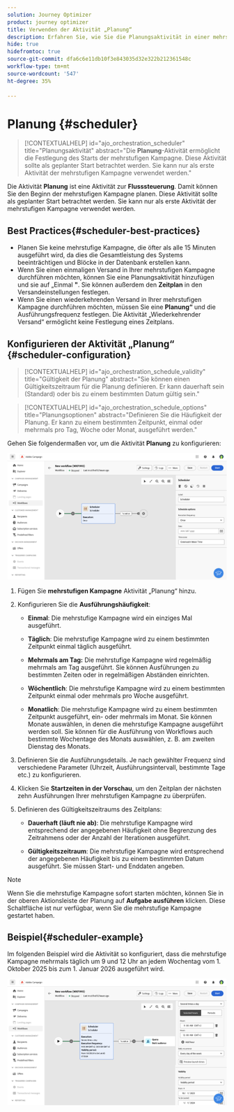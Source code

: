 ```yaml
---
solution: Journey Optimizer
product: journey optimizer
title: Verwenden der Aktivität „Planung“
description: Erfahren Sie, wie Sie die Planungsaktivität in einer mehrstufigen Kampagne verwenden
hide: true
hidefromtoc: true
source-git-commit: dfa6c6e11db10f3e843035d32e322b212361548c
workflow-type: tm+mt
source-wordcount: '547'
ht-degree: 35%

---
```


# Planung {#scheduler}


>[!CONTEXTUALHELP]
>id="ajo_orchestration_scheduler"
>title="Planungsaktivität"
>abstract="Die **Planung**-Aktivität ermöglicht die Festlegung des Starts der mehrstufigen Kampagne. Diese Aktivität sollte als geplanter Start betrachtet werden. Sie kann nur als erste Aktivität der mehrstufigen Kampagne verwendet werden."


Die Aktivität **Planung** ist eine Aktivität zur **Flusssteuerung**. Damit können Sie den Beginn der mehrstufigen Kampagne planen. Diese Aktivität sollte als geplanter Start betrachtet werden. Sie kann nur als erste Aktivität der mehrstufigen Kampagne verwendet werden.

## Best Practices{#scheduler-best-practices}

* Planen Sie keine mehrstufige Kampagne, die öfter als alle 15 Minuten ausgeführt wird, da dies die Gesamtleistung des Systems beeinträchtigen und Blöcke in der Datenbank erstellen kann.
* Wenn Sie einen einmaligen Versand in Ihrer mehrstufigen Kampagne durchführen möchten, können Sie eine Planungsaktivität hinzufügen und sie auf „Einmal **&quot;**. Sie können außerdem den **Zeitplan** in den Versandeinstellungen festlegen.
* Wenn Sie einen wiederkehrenden Versand in Ihrer mehrstufigen Kampagne durchführen möchten, müssen Sie eine **Planung“** und die Ausführungsfrequenz festlegen. Die Aktivität „Wiederkehrender Versand“ ermöglicht keine Festlegung eines Zeitplans.

## Konfigurieren der Aktivität „Planung“ {#scheduler-configuration}

>[!CONTEXTUALHELP]
>id="ajo_orchestration_schedule_validity"
>title="Gültigkeit der Planung"
>abstract="Sie können einen Gültigkeitszeitraum für die Planung definieren. Er kann dauerhaft sein (Standard) oder bis zu einem bestimmten Datum gültig sein."


>[!CONTEXTUALHELP]
>id="ajo_orchestration_schedule_options"
>title="Planungsoptionen"
>abstract="Definieren Sie die Häufigkeit der Planung. Er kann zu einem bestimmten Zeitpunkt, einmal oder mehrmals pro Tag, Woche oder Monat, ausgeführt werden."

Gehen Sie folgendermaßen vor, um die Aktivität **Planung** zu konfigurieren:

![](../assets/workflow-scheduler.png)

1. Fügen Sie **mehrstufigen Kampagne** Aktivität „Planung“ hinzu.

1. Konfigurieren Sie die **Ausführungshäufigkeit**:

   * **Einmal**: Die mehrstufige Kampagne wird ein einziges Mal ausgeführt.

   * **Täglich**: Die mehrstufige Kampagne wird zu einem bestimmten Zeitpunkt einmal täglich ausgeführt.

   * **Mehrmals am Tag:** Die mehrstufige Kampagne wird regelmäßig mehrmals am Tag ausgeführt. Sie können Ausführungen zu bestimmten Zeiten oder in regelmäßigen Abständen einrichten.

   * **Wöchentlich**: Die mehrstufige Kampagne wird zu einem bestimmten Zeitpunkt einmal oder mehrmals pro Woche ausgeführt.

   * **Monatlich**: Die mehrstufige Kampagne wird zu einem bestimmten Zeitpunkt ausgeführt, ein- oder mehrmals im Monat. Sie können Monate auswählen, in denen die mehrstufige Kampagne ausgeführt werden soll. Sie können für die Ausführung von Workflows auch bestimmte Wochentage des Monats auswählen, z. B. am zweiten Dienstag des Monats.

1. Definieren Sie die Ausführungsdetails. Je nach gewählter Frequenz sind verschiedene Parameter (Uhrzeit, Ausführungsintervall, bestimmte Tage etc.) zu konfigurieren.

1. Klicken Sie **Startzeiten in der Vorschau**, um den Zeitplan der nächsten zehn Ausführungen Ihrer mehrstufigen Kampagne zu überprüfen.

1. Definieren des Gültigkeitszeitraums des Zeitplans:

   * **Dauerhaft (läuft nie ab)**: Die mehrstufige Kampagne wird entsprechend der angegebenen Häufigkeit ohne Begrenzung des Zeitrahmens oder der Anzahl der Iterationen ausgeführt.

   * **Gültigkeitszeitraum**: Die mehrstufige Kampagne wird entsprechend der angegebenen Häufigkeit bis zu einem bestimmten Datum ausgeführt. Sie müssen Start- und Enddaten angeben.

>[!NOTE]
>
>Wenn Sie die mehrstufige Kampagne sofort starten möchten, können Sie in der oberen Aktionsleiste der Planung auf **Aufgabe ausführen** klicken. Diese Schaltfläche ist nur verfügbar, wenn Sie die mehrstufige Kampagne gestartet haben.

## Beispiel{#scheduler-example}

Im folgenden Beispiel wird die Aktivität so konfiguriert, dass die mehrstufige Kampagne mehrmals täglich um 9 und 12 Uhr an jedem Wochentag vom 1. Oktober 2025 bis zum 1. Januar 2026 ausgeführt wird.

![](../assets/workflow-scheduler2.png)

